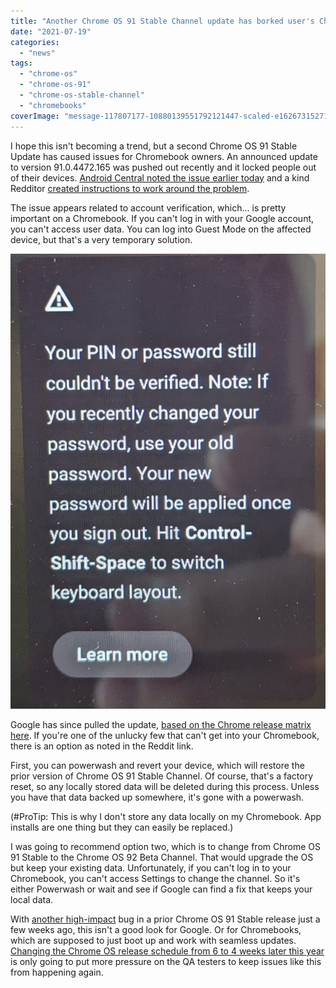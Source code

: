 ```yaml
---
title: "Another Chrome OS 91 Stable Channel update has borked user's Chromebooks"
date: "2021-07-19"
categories: 
  - "news"
tags: 
  - "chrome-os"
  - "chrome-os-91"
  - "chrome-os-stable-channel"
  - "chromebooks"
coverImage: "message-117807177-10880139551792121447-scaled-e1626731527121.jpg"
---
```


I hope this isn't becoming a trend, but a second Chrome OS 91 Stable Update has caused issues for Chromebook owners. An announced update to version 91.0.4472.165 was pushed out recently and it locked people out of their devices. [Android Central noted the issue earlier today](https://www.androidcentral.com/second-major-chrome-os-update-bug-leaving-users-locked-out-chromebooks) and a kind Redditor [created instructions to work around the problem](https://www.reddit.com/r/chromeos/comments/onlcus/update_it_seems_google_has_pulled_the_165_stable/).

The issue appears related to account verification, which... is pretty important on a Chromebook. If you can't log in with your Google account, you can't access user data. You can log into Guest Mode on the affected device, but that's a very temporary solution.

![Chrome OS 91 Stable Channel update bug](images/message-117807177-10880139551792121117-708x1024.jpg)

Google has since pulled the update, [based on the Chrome release matrix here](https://omahaproxy.appspot.com). If you're one of the unlucky few that can't get into your Chromebook, there is an option as noted in the Reddit link.

First, you can powerwash and revert your device, which will restore the prior version of Chrome OS 91 Stable Channel. Of course, that's a factory reset, so any locally stored data will be deleted during this process. Unless you have that data backed up somewhere, it's gone with a powerwash.

(#ProTip: This is why I don't store any data locally on my Chromebook. App installs are one thing but they can easily be replaced.)

I was going to recommend option two, which is to change from Chrome OS 91 Stable to the Chrome OS 92 Beta Channel. That would upgrade the OS but keep your existing data. Unfortunately, if you can't log in to your Chromebook, you can't access Settings to change the channel. So it's either Powerwash or wait and see if Google can find a fix that keeps your local data.

With [another high-impact](https://www.aboutchromebooks.com/news/these-chromebooks-have-a-reported-performance-issue-after-latest-chrome-os-91-update/) bug in a prior Chrome OS 91 Stable release just a few weeks ago, this isn't a good look for Google. Or for Chromebooks, which are supposed to just boot up and work with seamless updates. [Changing the Chrome OS release schedule from 6 to 4 weeks later this year](https://www.aboutchromebooks.com/news/opinion-its-time-to-reconfigure-chrome-os-version-numbers/) is only going to put more pressure on the QA testers to keep issues like this from happening again.
